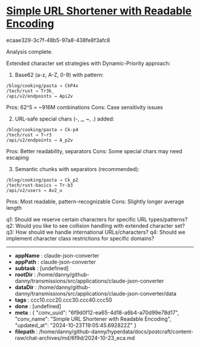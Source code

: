 # [Simple URL Shortener with Readable Encoding](https://claude.ai/chat/6f9d0f12-ea65-4d18-a6b4-a70d99e78d17)

ecaae329-3c7f-48b5-97a8-438fe8f3afc8

 Analysis complete.

Extended character set strategies with Dynamic-Priority approach:

1. Base62 (a-z, A-Z, 0-9) with pattern:
```
/blog/cooking/pasta → CkP4x
/tech/rust → Tr3k_
/api/v2/endpoints → Api2v
```
Pros: 62^5 = ~916M combinations
Cons: Case sensitivity issues

2. URL-safe special chars (-, _, ~, .) added:
```
/blog/cooking/pasta → Ck-p4
/tech/rust → T~r3
/api/v2/endpoints → A_p2v
```
Pros: Better readability, separators
Cons: Some special chars may need escaping

3. Semantic chunks with separators (recommended):
```
/blog/cooking/pasta → Ck_p2
/tech/rust-basics → Tr-b3
/api/v2/users → Av2_u
```
Pros: Most readable, pattern-recognizable
Cons: Slightly longer average length

q1: Should we reserve certain characters for specific URL types/patterns?
q2: Would you like to see collision handling with extended character set?
q3: How should we handle international URLs/characters?
q4: Should we implement character class restrictions for specific domains?

---

* **appName** : claude-json-converter
* **appPath** : claude-json-converter
* **subtask** : [undefined]
* **rootDir** : /home/danny/github-danny/transmissions/src/applications/claude-json-converter
* **dataDir** : /home/danny/github-danny/transmissions/src/applications/claude-json-converter/data
* **tags** : ccc10.ccc20.ccc30.ccc40.ccc50
* **done** : [undefined]
* **meta** : {
  "conv_uuid": "6f9d0f12-ea65-4d18-a6b4-a70d99e78d17",
  "conv_name": "Simple URL Shortener with Readable Encoding",
  "updated_at": "2024-10-23T19:05:45.692822Z"
}
* **filepath** : /home/danny/github-danny/hyperdata/docs/postcraft/content-raw/chat-archives/md/6f9d/2024-10-23_eca.md
